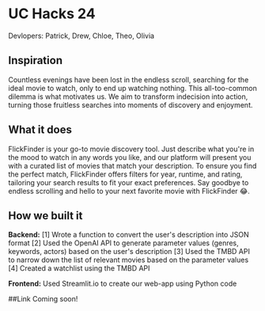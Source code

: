 # UC Hacks 24

Devlopers: Patrick, Drew, Chloe, Theo, Olivia

## Inspiration

Countless evenings have been lost in the endless scroll, searching for the ideal movie to watch, only to end up watching nothing. This all-too-common dilemma is what motivates us. We aim to transform indecision into action, turning those fruitless searches into moments of discovery and enjoyment.

## What it does

FlickFinder is your go-to movie discovery tool. Just describe what you're in the mood to watch in any words you like, and our platform will present you with a curated list of movies that match your description. To ensure you find the perfect match, FlickFinder offers filters for year, runtime, and rating, tailoring your search results to fit your exact preferences. Say goodbye to endless scrolling and hello to your next favorite movie with FlickFinder :joy:.

## How we built it

**Backend:**
[1] Wrote a function to convert the user's description into JSON format
[2] Used the OpenAI API to generate parameter values (genres, keywords, actors) based on the user's description
[3] Used the TMBD API to narrow down the list of relevant movies based on the parameter values
[4] Created a watchlist using the TMBD API

**Frontend:**
Used Streamlit.io to create our web-app using Python code

##Link
Coming soon!
